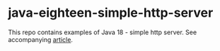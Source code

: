 # java-eighteen-simple-http-server
This repo contains examples of Java 18 - simple http server.
See accompanying [article](https://spaghetticodejungle.com/java-18-simple-http-server/).
